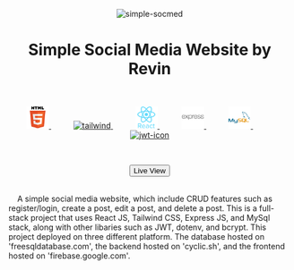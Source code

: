 <p align="center">
<img src="https://i.ibb.co/PxspmbJ/simple-socmed.png" alt="simple-socmed" border="0">
</p>
<h1 align="center">Simple Social Media Website by Revin</h1><br/>
<p align="center">
<a href="https://www.w3.org/html/" target="_blank" rel="noreferrer"> <img src="https://raw.githubusercontent.com/devicons/devicon/master/icons/html5/html5-original-wordmark.svg" alt="html5" width="40" height="40"/> </a> &nbsp;   &nbsp;   &nbsp;   &nbsp;   &nbsp;
<a href="https://tailwindcss.com/" target="_blank" rel="noreferrer"> <img src="https://www.vectorlogo.zone/logos/tailwindcss/tailwindcss-icon.svg" alt="tailwind" width="40" height="40"/> </a> <space /> &nbsp;   &nbsp;   &nbsp;   &nbsp;   &nbsp;
<a href="https://reactjs.org/" target="_blank" rel="noreferrer"> <img src="https://raw.githubusercontent.com/devicons/devicon/master/icons/react/react-original-wordmark.svg" alt="react" width="40" height="40" /> </a> &nbsp;   &nbsp;   &nbsp;   &nbsp;   &nbsp;
 <a href="https://expressjs.com" target="_blank" rel="noreferrer"> <img src="https://raw.githubusercontent.com/devicons/devicon/master/icons/express/express-original-wordmark.svg" alt="express" width="40" height="40"/> </a> &nbsp;   &nbsp;   &nbsp;   &nbsp;   &nbsp;
 <a href="https://www.mysql.com/" target="_blank" rel="noreferrer"> <img src="https://raw.githubusercontent.com/devicons/devicon/master/icons/mysql/mysql-original-wordmark.svg" alt="mysql" width="40" height="40"/> </a> &nbsp;   &nbsp;   &nbsp;   &nbsp;   &nbsp;
 <a href="https://imgbb.com/"><img src="https://i.ibb.co/Pg8NTM3/jwt-icon.png" alt="jwt-icon" border="0"></a>
</p> <br />
<p align="center">
<a href="https://simple-social-media-by-revin.firebaseapp.com" target="_blank" rel="noreferrer">
<button>Live View</button>
</a>
</p> <br />
&nbsp;   &nbsp; A simple social media website, which include CRUD features such as register/login, create a post, edit a post, and delete a post. This is a full-stack project that uses React JS, Tailwind CSS, Express JS, and MySql stack, along with other libaries such as JWT, dotenv, and bcrypt. This project deployed on three different platform. The database hosted on 'freesqldatabase.com', the backend hosted on 'cyclic.sh', and the frontend hosted on 'firebase.google.com'.

